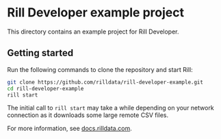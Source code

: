 # Rill Developer example project

This directory contains an example project for Rill Developer. 

## Getting started

Run the following commands to clone the repository and start Rill:

```bash
git clone https://github.com/rilldata/rill-developer-example.git
cd rill-developer-example
rill start
```

The initial call to `rill start` may take a while depending on your network connection as it downloads some large remote CSV files.

For more information, see [docs.rilldata.com](https://docs.rilldata.com).
